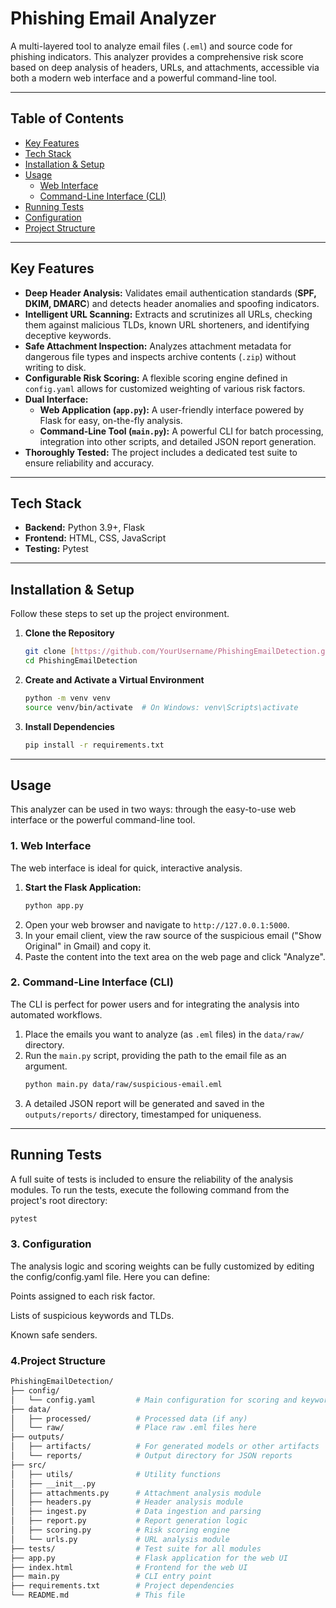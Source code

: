 # Phishing Email Analyzer 


A multi-layered tool to analyze email files (`.eml`) and source code for phishing indicators. This analyzer provides a comprehensive risk score based on deep analysis of headers, URLs, and attachments, accessible via both a modern web interface and a powerful command-line tool.

---
##  Table of Contents

- [Key Features](#-key-features)
- [Tech Stack](#-tech-stack)
- [Installation & Setup](#-installation--setup)
- [Usage](#️-usage)
  - [Web Interface](#1-web-interface)
  - [Command-Line Interface (CLI)](#2-command-line-interface-cli)
- [Running Tests](#-running-tests)
- [Configuration](#️-configuration)
- [Project Structure](#-project-structure)
---

##  Key Features

* **Deep Header Analysis:** Validates email authentication standards (**SPF, DKIM, DMARC**) and detects header anomalies and spoofing indicators.
* **Intelligent URL Scanning:** Extracts and scrutinizes all URLs, checking them against malicious TLDs, known URL shorteners, and identifying deceptive keywords.
* **Safe Attachment Inspection:** Analyzes attachment metadata for dangerous file types and inspects archive contents (`.zip`) without writing to disk.
* **Configurable Risk Scoring:** A flexible scoring engine defined in `config.yaml` allows for customized weighting of various risk factors.
* **Dual Interface:**
    * **Web Application (`app.py`):** A user-friendly interface powered by Flask for easy, on-the-fly analysis.
    * **Command-Line Tool (`main.py`):** A powerful CLI for batch processing, integration into other scripts, and detailed JSON report generation.
* **Thoroughly Tested:** The project includes a dedicated test suite to ensure reliability and accuracy.

---

##  Tech Stack

* **Backend:** Python 3.9+, Flask
* **Frontend:** HTML, CSS, JavaScript
* **Testing:** Pytest

---

## Installation & Setup

Follow these steps to set up the project environment.

1.  **Clone the Repository**
    ```bash
    git clone [https://github.com/YourUsername/PhishingEmailDetection.git](https://github.com/YourUsername/PhishingEmailDetection.git)
    cd PhishingEmailDetection
    ```

2.  **Create and Activate a Virtual Environment**
    ```bash
    python -m venv venv
    source venv/bin/activate  # On Windows: venv\Scripts\activate
    ```

3.  **Install Dependencies**
    ```bash
    pip install -r requirements.txt
    ```

---

##  Usage

This analyzer can be used in two ways: through the easy-to-use web interface or the powerful command-line tool.

### 1. Web Interface

The web interface is ideal for quick, interactive analysis.

1.  **Start the Flask Application:**
    ```bash
    python app.py
    ```
2.  Open your web browser and navigate to `http://127.0.0.1:5000`.
3.  In your email client, view the raw source of the suspicious email ("Show Original" in Gmail) and copy it.
4.  Paste the content into the text area on the web page and click "Analyze".


### 2. Command-Line Interface (CLI)

The CLI is perfect for power users and for integrating the analysis into automated workflows.

1.  Place the emails you want to analyze (as `.eml` files) in the `data/raw/` directory.
2.  Run the `main.py` script, providing the path to the email file as an argument.
    ```bash
    python main.py data/raw/suspicious-email.eml
    ```
3.  A detailed JSON report will be generated and saved in the `outputs/reports/` directory, timestamped for uniqueness.

---

##  Running Tests

A full suite of tests is included to ensure the reliability of the analysis modules. To run the tests, execute the following command from the project's root directory:

```bash
pytest
```


### 3. Configuration

The analysis logic and scoring weights can be fully customized by editing the config/config.yaml file. Here you can define:

Points assigned to each risk factor.

Lists of suspicious keywords and TLDs.

Known safe senders.


### 4.Project Structure

```bash
PhishingEmailDetection/
├── config/
│   └── config.yaml         # Main configuration for scoring and keywords
├── data/
│   ├── processed/          # Processed data (if any)
│   └── raw/                # Place raw .eml files here
├── outputs/
│   ├── artifacts/          # For generated models or other artifacts
│   └── reports/            # Output directory for JSON reports
├── src/
│   ├── utils/              # Utility functions
│   ├── __init__.py
│   ├── attachments.py      # Attachment analysis module
│   ├── headers.py          # Header analysis module
│   ├── ingest.py           # Data ingestion and parsing
│   ├── report.py           # Report generation logic
│   ├── scoring.py          # Risk scoring engine
│   └── urls.py             # URL analysis module
├── tests/                  # Test suite for all modules
├── app.py                  # Flask application for the web UI
├── index.html              # Frontend for the web UI
├── main.py                 # CLI entry point
├── requirements.txt        # Project dependencies
└── README.md               # This file
```
